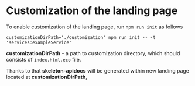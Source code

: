 # Customization of the landing page

To enable customization of the landing page, run `npm run init` as follows

```
customizationDirPath='./customization' npm run init -- -t 'services:exampleService'
```

**customizationDirPath** - a path to customization directory, which should consists of `index.html.eco` file.

Thanks to that **skeleton-apidocs** will be generated within new landing page located at **customizationDirPath**,

